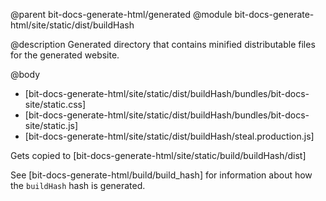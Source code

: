 @parent bit-docs-generate-html/generated
@module bit-docs-generate-html/site/static/dist/buildHash

@description Generated directory that contains minified distributable files
for the generated website.

@body

- [bit-docs-generate-html/site/static/dist/buildHash/bundles/bit-docs-site/static.css]
- [bit-docs-generate-html/site/static/dist/buildHash/bundles/bit-docs-site/static.js]
- [bit-docs-generate-html/site/static/dist/buildHash/steal.production.js]

Gets copied to [bit-docs-generate-html/site/static/build/buildHash/dist]

See [bit-docs-generate-html/build/build_hash] for information about how the
`buildHash` hash is generated.
